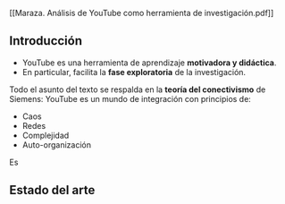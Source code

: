 [[Maraza. Análisis de YouTube como herramienta de investigación.pdf]]

## Introducción

- YouTube es una herramienta de aprendizaje **motivadora y didáctica**.
- En particular, facilita la **fase exploratoria** de la investigación.

Todo el asunto del texto se respalda en la **teoría del conectivismo** de Siemens: YouTube es un mundo de integración con principios de:

- Caos
- Redes
- Complejidad
- Auto-organización

Es
## Estado del arte

